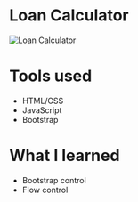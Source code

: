 # Loan Calculator

![Loan Calculator](https://i.postimg.cc/G2Tx6H2y/Loan-Calculator.jpg)

# Tools used

* HTML/CSS
* JavaScript
* Bootstrap

# What I learned

* Bootstrap control
* Flow control